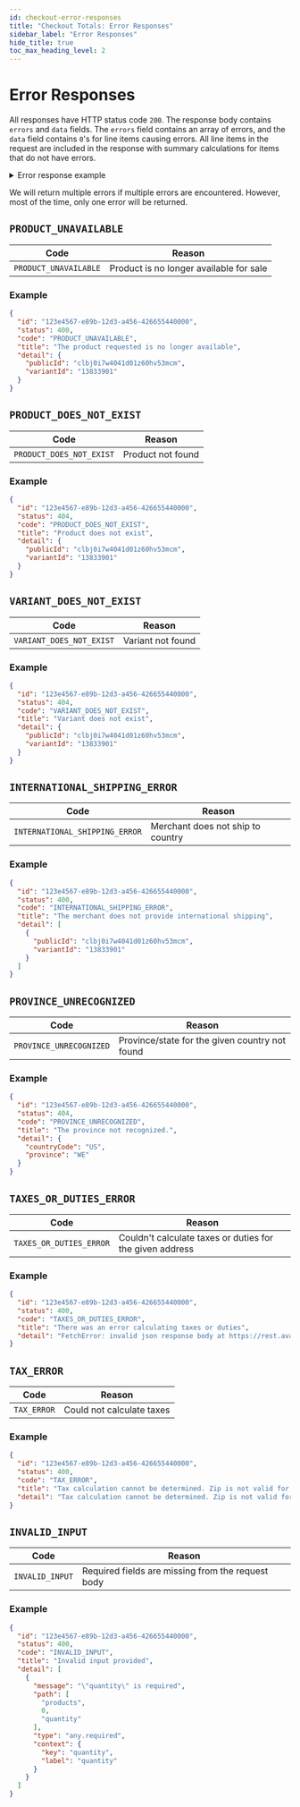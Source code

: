 ```yaml
---
id: checkout-error-responses
title: "Checkout Totals: Error Responses"
sidebar_label: "Error Responses"
hide_title: true
toc_max_heading_level: 2
---
```

# Error Responses

All responses have HTTP status code `200`. The response body contains `errors` and `data` fields.
The `errors` field contains an array of errors, and the `data` field contains `0`'s for line items causing errors. All line items in the request are included in the response with summary calculations for items that do not have errors.

<details>
  <summary>Error response example</summary>
  <div>

  ```json
  {
    "data": {
      "subtotal": 0,
      "tax": 0,
      "shipping": [],
      "total": 0,
      "duties": 0,
      "line_items": [
        {
          "public_id": "clad6pg5z00eaw012gfz7hfm92",
          "variant_id": "M00679529706740",
          "inventory": 0,
          "price": 0,
          "quantity": 1,
          "name": ""
        }
      ],
      "currency": "USD",
      "shipping_total": 0
    },
    "errors": [
      {
        "id": "a32b6540-80cb-11ed-9719-0bf8a5afe259",
        "status": 404,
        "code": "PRODUCT_DOES_NOT_EXIST",
        "title": "Product does not exist",
        "detail": {
          "publicId": "clad6pg5z00eaw012gfz7hfm92",
          "variantId": "M00679529706740"
        }
      }
    ]
  }
  ```

  </div>
</details>

We will return multiple errors if multiple errors are encountered. However, most of the time, only
one error will be returned.

## `PRODUCT_UNAVAILABLE`

| Code | Reason |
|------|--------|
| `PRODUCT_UNAVAILABLE` | Product is no longer available for sale |

### Example

```json
{
  "id": "123e4567-e89b-12d3-a456-426655440000",
  "status": 400,
  "code": "PRODUCT_UNAVAILABLE",
  "title": "The product requested is no longer available",
  "detail": {
    "publicId": "clbj0i7w4041d01z60hv53mcm",
    "variantId": "13833901"
  }
}
```

## `PRODUCT_DOES_NOT_EXIST`

| Code | Reason |
|------|--------|
| `PRODUCT_DOES_NOT_EXIST` | Product not found |

### Example

```json
{
  "id": "123e4567-e89b-12d3-a456-426655440000",
  "status": 404,
  "code": "PRODUCT_DOES_NOT_EXIST",
  "title": "Product does not exist",
  "detail": {
    "publicId": "clbj0i7w4041d01z60hv53mcm",
    "variantId": "13833901"
  }
}
```

## `VARIANT_DOES_NOT_EXIST`

| Code | Reason |
|------|--------|
| `VARIANT_DOES_NOT_EXIST` | Variant not found |

### Example

```json
{
  "id": "123e4567-e89b-12d3-a456-426655440000",
  "status": 404,
  "code": "VARIANT_DOES_NOT_EXIST",
  "title": "Variant does not exist",
  "detail": {
    "publicId": "clbj0i7w4041d01z60hv53mcm",
    "variantId": "13833901"
  }
}
```

## `INTERNATIONAL_SHIPPING_ERROR`

| Code | Reason |
|------|--------|
| `INTERNATIONAL_SHIPPING_ERROR` | Merchant does not ship to country |

### Example

```json
{
  "id": "123e4567-e89b-12d3-a456-426655440000",
  "status": 400,
  "code": "INTERNATIONAL_SHIPPING_ERROR",
  "title": "The merchant does not provide international shipping",
  "detail": [
    {
      "publicId": "clbj0i7w4041d01z60hv53mcm",
      "variantId": "13833901"
    }
  ]
}
```

## `PROVINCE_UNRECOGNIZED`

| Code | Reason |
|------|--------|
| `PROVINCE_UNRECOGNIZED` | Province/state for the given country not found |

### Example

```json
{
  "id": "123e4567-e89b-12d3-a456-426655440000",
  "status": 404,
  "code": "PROVINCE_UNRECOGNIZED",
  "title": "The province not recognized.",
  "detail": {
    "countryCode": "US",
    "province": "WE"
  }
}
```

## `TAXES_OR_DUTIES_ERROR`

| Code | Reason |
|------|--------|
| `TAXES_OR_DUTIES_ERROR` | Couldn't calculate taxes or duties for the given address |

### Example

```json
{
  "id": "123e4567-e89b-12d3-a456-426655440000",
  "status": 400,
  "code": "TAXES_OR_DUTIES_ERROR",
  "title": "There was an error calculating taxes or duties",
  "detail": "FetchError: invalid json response body at https://rest.avatax.com/api/v2/transactions/create reason: Unexpected token < in JSON at position 0"
}
```

## `TAX_ERROR`

| Code | Reason |
|------|--------|
| `TAX_ERROR` | Could not calculate taxes |

### Example

```json
{
  "id": "123e4567-e89b-12d3-a456-426655440000",
  "status": 400,
  "code": "TAX_ERROR",
  "title": "Tax calculation cannot be determined. Zip is not valid for the state.",
  "detail": "Tax calculation cannot be determined. Zip is not valid for the state.",
}
```

## `INVALID_INPUT`

| Code | Reason |
|------|--------|
| `INVALID_INPUT` | Required fields are missing from the request body |

### Example

```json
{
  "id": "123e4567-e89b-12d3-a456-426655440000",
  "status": 400,
  "code": "INVALID_INPUT",
  "title": "Invalid input provided",
  "detail": [
    {
      "message": "\"quantity\" is required",
      "path": [
        "products",
        0,
        "quantity"
      ],
      "type": "any.required",
      "context": {
        "key": "quantity",
        "label": "quantity"
      }
    }
  ]
}
```
